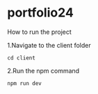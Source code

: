 # portfolio24
How to run the project


1.Navigate to the client folder

```
cd client

```

2.Run the npm command

```
npm run dev

```

